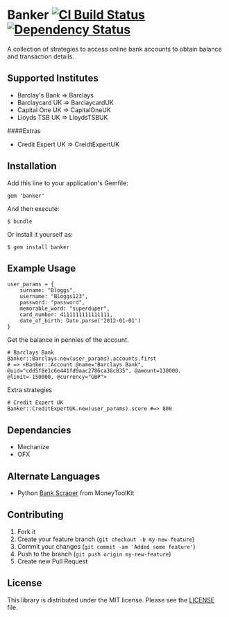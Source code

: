 # Banker [![CI Build Status](https://secure.travis-ci.org/BritRuby/Banker.png?branch=master)][travis] [![Dependency Status](https://gemnasium.com/BritRuby/Banker.png?travis)][gemnasium]

[travis]:http://travis-ci.org/BritRuby/Banker
[gemnasium]:https://gemnasium.com/BritRuby/Banker

A collection of strategies to access online bank accounts to obtain balance 
and transaction details.

## Supported Institutes

* Barclay's Bank => Barclays
* Barclaycard UK => BarclaycardUK
* Capital One UK => CapitalOneUK
* Lloyds TSB UK => LloydsTSBUK

####Extras

* Credit Expert UK => CreidtExpertUK

## Installation

Add this line to your application's Gemfile:

    gem 'banker'

And then execute:

    $ bundle

Or install it yourself as:

    $ gem install banker

## Example Usage



	user_params = {
		surname: "Bloggs",
		username: "Bloggs123",
		password: "password",
		memorable_word: "superduper",
		card_number: 4111111111111111,
		date_of_birth: Date.parse('2012-01-01')
	}

Get the balance in pennies of the account.

    # Barclays Bank
    Banker::Barclays.new(user_params).accounts.first
    # => <Banker::Account @name="Barclays Bank", @uid="cdd5f8e1c6e441fd9aac2786ca38c835", @amount=130000, @limit=-150000, @currency="GBP">


Extra strategies

    # Credit Expert UK
    Banker::CreditExpertUK.new(user_params).score #=> 800


## Dependancies

* Mechanize
* OFX

## Alternate Languages

* Python [Bank Scraper](https://github.com/MoneyToolkit/Bank-Scraper) from MoneyToolKit

## Contributing

1. Fork it
2. Create your feature branch (`git checkout -b my-new-feature`)
3. Commit your changes (`git commit -am 'Added some feature'`)
4. Push to the branch (`git push origin my-new-feature`)
5. Create new Pull Request

## License

This library is distributed under the MIT license.  Please see the [LICENSE](https://github.com/BritRuby/Banker/LICENSE.md) file.
